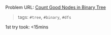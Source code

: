 Problem URL: [Count Good Nodes in Binary Tree](https://leetcode.com/problems/count-good-nodes-in-binary-tree/)

> tags: `#tree`, `#binary`, `#dfs`

1st try took: <15mins